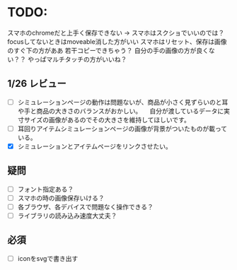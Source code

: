# TODO:
スマホのchromeだと上手く保存できない
→ スマホはスクショでいいのでは？
focusしてないときはmoveable消した方がいい
スマホはリセット、保存は画像のすぐ下の方がああ
若干コピーできちゃう？
自分の手の画像の方が良くない？？
やっぱマルチタッチの方がいいね？
## 1/26 レビュー
- [ ] シミュレーションページの動作は問題ないが、商品が小さく見ずらいのと耳や手と商品の大きさのバランスがおかしい。
　自分が渡しているデータに実寸サイズの画像があるのでその大きさを維持してほしいです。
- [ ] 耳回りアイテムシミュレーションページの画像が背景がついたものが載っている。
- [x] シミュレーションとアイテムページをリンクさせたい。
## 疑問
- [ ] フォント指定ある？
- [ ] スマホの時の画像保存いける？
- [ ] 各ブラウザ、各デバイスで問題なく操作できる？
- [ ] ライブラリの読み込み速度大丈夫？
## 必須
- [ ] iconをsvgで書き出す
